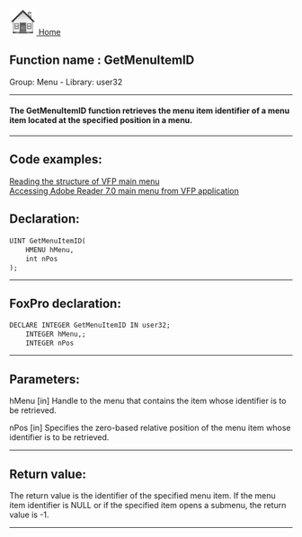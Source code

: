 [<img src="../../images/home.png"> Home ](https://github.com/VFPX/Win32API)  

## Function name : GetMenuItemID
Group: Menu - Library: user32    
***  


#### The GetMenuItemID function retrieves the menu item identifier of a menu item located at the specified position in a menu.
***  


## Code examples:
[Reading the structure of VFP main menu](../../samples/sample_337.md)  
[Accessing Adobe Reader 7.0 main menu from VFP application](../../samples/sample_495.md)  

## Declaration:
```foxpro  
UINT GetMenuItemID(
	HMENU hMenu,
	int nPos
);  
```  
***  


## FoxPro declaration:
```foxpro  
DECLARE INTEGER GetMenuItemID IN user32;
	INTEGER hMenu,;
	INTEGER nPos  
```  
***  


## Parameters:
hMenu
[in] Handle to the menu that contains the item whose identifier is to be retrieved. 

nPos
[in] Specifies the zero-based relative position of the menu item whose identifier is to be retrieved.   
***  


## Return value:
The return value is the identifier of the specified menu item. If the menu item identifier is NULL or if the specified item opens a submenu, the return value is -1.   
***  

